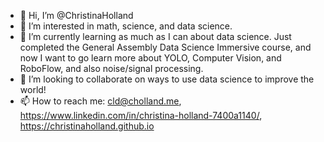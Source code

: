- 👋 Hi, I’m @ChristinaHolland
- 👀 I’m interested in math, science, and data science.
- 🌱 I’m currently learning as much as I can about data science. Just completed the General Assembly Data Science Immersive course, and now I want to go learn more about YOLO, Computer Vision, and RoboFlow, and also noise/signal processing.
- 💞️ I’m looking to collaborate on ways to use data science to improve the world!
- 📫 How to reach me: cld@cholland.me, https://www.linkedin.com/in/christina-holland-7400a1140/, https://christinaholland.github.io

<!---
ChristinaHolland/ChristinaHolland is a ✨ special ✨ repository because its `README.md` (this file) appears on your GitHub profile.
You can click the Preview link to take a look at your changes.
--->
